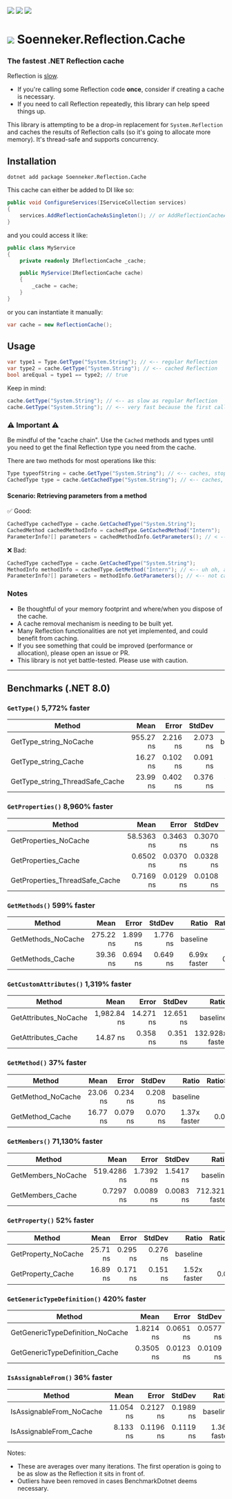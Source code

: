 ﻿[![](https://img.shields.io/nuget/v/soenneker.reflection.cache.svg?style=for-the-badge)](https://www.nuget.org/packages/soenneker.reflection.cache/)
[![](https://img.shields.io/github/actions/workflow/status/soenneker/soenneker.reflection.cache/publish-package.yml?style=for-the-badge)](https://github.com/soenneker/soenneker.reflection.cache/actions/workflows/publish-package.yml)
[![](https://img.shields.io/nuget/dt/soenneker.reflection.cache.svg?style=for-the-badge)](https://www.nuget.org/packages/soenneker.reflection.cache/)

# ![](https://user-images.githubusercontent.com/4441470/224455560-91ed3ee7-f510-4041-a8d2-3fc093025112.png) Soenneker.Reflection.Cache
### The fastest .NET Reflection cache

Reflection is [slow](https://learn.microsoft.com/en-us/archive/msdn-magazine/2005/july/using-net-avoid-common-performance-pitfalls-for-speedier-apps).

- If you're calling some Reflection code **once**, consider if creating a cache is necessary.
- If you need to call Reflection repeatedly, this library can help speed things up.

This library is attempting to be a drop-in replacement for `System.Reflection` and caches the results of Reflection calls (so it's going to allocate more memory). It's thread-safe and supports concurrency.

## Installation

```
dotnet add package Soenneker.Reflection.Cache
```

This cache can either be added to DI like so:

```csharp
public void ConfigureServices(IServiceCollection services)
{
    services.AddReflectionCacheAsSingleton(); // or AddReflectionCacheAsScoped()
}
```

and you could access it like:

```csharp
public class MyService
{
    private readonly IReflectionCache _cache;

    public MyService(IReflectionCache cache)
    {
        _cache = cache;
    }
}
```

or you can instantiate it manually:

```csharp
var cache = new ReflectionCache();
```

## Usage

```csharp
var type1 = Type.GetType("System.String"); // <-- regular Reflection
var type2 = cache.GetType("System.String"); // <-- cached Reflection
bool areEqual = type1 == type2; // true
```

Keep in mind:

```csharp
cache.GetType("System.String"); // <-- as slow as regular Reflection
cache.GetType("System.String"); // <-- very fast because the first call was cached
```

### ⚠️ Important ⚠️

Be mindful of the "cache chain". Use the `Cached` methods and types until you need to get the final Reflection type you need from the cache.

There are two methods for most operations like this:

```csharp
Type typeofString = cache.GetType("System.String"); // <-- caches, stops the cache chain
CachedType type = cache.GetCachedType("System.String"); // <-- caches, continues the cache chain
```


#### Scenario: Retrieving parameters from a method

✅ Good:

```csharp
CachedType cachedType = cache.GetCachedType("System.String");
CachedMethod cachedMethodInfo = cachedType.GetCachedMethod("Intern");
ParameterInfo?[] parameters = cachedMethodInfo.GetParameters(); // < -- parameters are now cached
```

❌ Bad: 

```csharp
CachedType cachedType = cache.GetCachedType("System.String");
MethodInfo methodInfo = cachedType.GetMethod("Intern"); // <-- uh oh, a non-cached Reflection type
ParameterInfo?[] parameters = methodInfo.GetParameters(); // <-- not cached, repeat calls are slow
```

### Notes

- Be thoughtful of your memory footprint and where/when you dispose of the cache.
- A cache removal mechanism is needing to be built yet.
- Many Reflection functionalities are not yet implemented, and could benefit from caching.
- If you see something that could be improved (performance or allocation), please open an issue or PR.
- This library is not yet battle-tested. Please use with caution.

---

## Benchmarks (.NET 8.0)

### `GetType()` 5,772% faster

| Method                          | Mean      | Error    | StdDev   | Ratio         | RatioSD |
|-------------------------------- |----------:|---------:|---------:|--------------:|--------:|
| GetType_string_NoCache          | 955.27 ns | 2.216 ns | 2.073 ns |      baseline |         |
| GetType_string_Cache            |  16.27 ns | 0.102 ns | 0.091 ns | 58.72x faster |   0.38x |
| GetType_string_ThreadSafe_Cache |  23.99 ns | 0.402 ns | 0.376 ns | 39.83x faster |   0.64x |


### `GetProperties()` 8,960% faster

| Method                         | Mean       | Error     | StdDev    | Ratio         | RatioSD |
|------------------------------- |-----------:|----------:|----------:|--------------:|--------:|
| GetProperties_NoCache          | 58.5363 ns | 0.3463 ns | 0.3070 ns |      baseline |         |
| GetProperties_Cache            |  0.6502 ns | 0.0370 ns | 0.0328 ns | 90.25x faster |   4.59x |
| GetProperties_ThreadSafe_Cache |  0.7169 ns | 0.0129 ns | 0.0108 ns | 81.72x faster |   1.36x |

### `GetMethods()` 599% faster

| Method             | Mean      | Error    | StdDev   | Ratio        | RatioSD |
|------------------- |----------:|---------:|---------:|-------------:|--------:|
| GetMethods_NoCache | 275.22 ns | 1.899 ns | 1.776 ns |     baseline |         |
| GetMethods_Cache   |  39.36 ns | 0.694 ns | 0.649 ns | 6.99x faster |   0.13x |

### `GetCustomAttributes()` 1,319% faster

| Method                | Mean        | Error     | StdDev    | Ratio           | RatioSD |
|---------------------- |------------:|----------:|----------:|----------------:|--------:|
| GetAttributes_NoCache | 1,982.84 ns | 14.271 ns | 12.651 ns |        baseline |         |
| GetAttributes_Cache   |    14.87 ns |  0.358 ns |  0.351 ns | 132.928x faster |   3.33x |

### `GetMethod()` 37% faster

| Method            | Mean     | Error    | StdDev   | Ratio        | RatioSD |
|------------------ |---------:|---------:|---------:|-------------:|--------:|
| GetMethod_NoCache | 23.06 ns | 0.234 ns | 0.208 ns |     baseline |         |
| GetMethod_Cache   | 16.77 ns | 0.079 ns | 0.070 ns | 1.37x faster |   0.01x |

### `GetMembers()` 71,130% faster

| Method             | Mean        | Error     | StdDev    | Ratio           | RatioSD |
|------------------- |------------:|----------:|----------:|----------------:|--------:|
| GetMembers_NoCache | 519.4286 ns | 1.7392 ns | 1.5417 ns |        baseline |         |
| GetMembers_Cache   |   0.7297 ns | 0.0089 ns | 0.0083 ns | 712.321x faster |   7.66x |


### `GetProperty()` 52% faster

| Method              | Mean     | Error    | StdDev   | Ratio        | RatioSD |
|-------------------- |---------:|---------:|---------:|-------------:|--------:|
| GetProperty_NoCache | 25.71 ns | 0.295 ns | 0.276 ns |     baseline |         |
| GetProperty_Cache   | 16.89 ns | 0.171 ns | 0.151 ns | 1.52x faster |   0.03x |

### `GetGenericTypeDefinition()` 420% faster

| Method                           | Mean      | Error     | StdDev    | Ratio        | RatioSD |
|--------------------------------- |----------:|----------:|----------:|-------------:|--------:|
| GetGenericTypeDefinition_NoCache | 1.8214 ns | 0.0651 ns | 0.0577 ns |     baseline |         |
| GetGenericTypeDefinition_Cache   | 0.3505 ns | 0.0123 ns | 0.0109 ns | 5.20x faster |   0.26x |

### `IsAssignableFrom()` 36% faster

| Method                   | Mean      | Error     | StdDev    | Ratio        | RatioSD |
|------------------------- |----------:|----------:|----------:|-------------:|--------:|
| IsAssignableFrom_NoCache | 11.054 ns | 0.2127 ns | 0.1989 ns |     baseline |         |
| IsAssignableFrom_Cache   |  8.133 ns | 0.1196 ns | 0.1119 ns | 1.36x faster |   0.03x |

Notes:
- These are averages over many iterations. The first operation is going to be as slow as the Reflection it sits in front of. 
- Outliers have been removed in cases BenchmarkDotnet deems necessary.